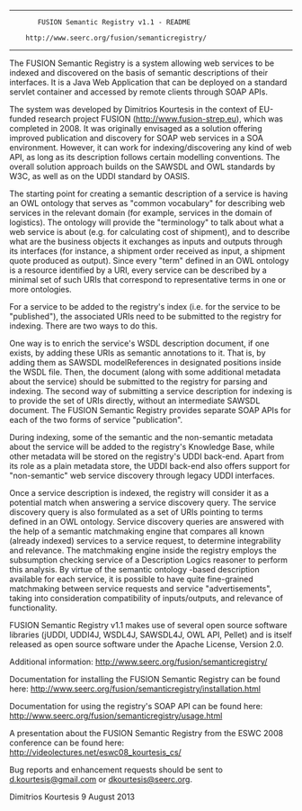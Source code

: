 *******************************************************************************

		   FUSION Semantic Registry v1.1 - README

		http://www.seerc.org/fusion/semanticregistry/

*******************************************************************************

The FUSION Semantic Registry is a system allowing web services to be indexed 
and discovered on the basis of semantic descriptions of their interfaces. It is 
a Java Web Application that can be deployed on a standard servlet container and 
accessed by remote clients through SOAP APIs. 

The system was developed by Dimitrios Kourtesis in the context of EU-funded
research project FUSION (http://www.fusion-strep.eu), which was completed in 
2008. It was originally envisaged as a solution offering improved publication 
and discovery for SOAP web services in a SOA environment. However, it can work 
for indexing/discovering any kind of web API, as long as its description follows 
certain modelling conventions. The overall solution approach builds on the 
SAWSDL and OWL standards by W3C, as well as on the UDDI standard by OASIS. 

The starting point for creating a semantic description of a service is having 
an OWL ontology that serves as "common vocabulary" for describing web services 
in the relevant domain (for example, services in the domain of logistics). The 
ontology will provide the "terminology" to talk about what a web service is 
about (e.g. for calculating cost of shipment), and to describe what are the 
business objects it exchanges as inputs and outputs through its interfaces (for 
instance, a shipment order received as input, a shipment quote produced as 
output). Since every "term" defined in an OWL ontology is a resource identified 
by a URI, every service can be described by a minimal set of such URIs that
correspond to representative terms in one or more ontologies. 

For a service to be added to the registry's index (i.e. for the service to be 
"published"), the associated URIs need to be submitted to the registry for 
indexing. There are two ways to do this. 

One way is to enrich the service's WSDL description document, if one exists, by 
adding these URIs as semantic annotations to it. That is, by adding them as 
SAWSDL modelReferences in designated positions inside the WSDL file. Then, the 
document (along with some additional metadata about the service) should be 
submitted to the registry for parsing and indexing. The second way of submitting 
a service description for indexing is to provide the set of URIs directly, 
without an intermediate SAWSDL document. The FUSION Semantic Registry provides 
separate SOAP APIs for each of the two forms of service "publication". 

During indexing, some of the semantic and the non-semantic metadata about the 
service will be added to the registry's Knowledge Base, while other metadata will 
be stored on the registry's UDDI back-end. Apart from its role as a plain 
metadata store, the UDDI back-end also offers support for "non-semantic" web 
service discovery through legacy UDDI interfaces. 

Once a service description is indexed, the registry will consider it as a 
potential match when answering a service discovery query. The service discovery 
query is also formulated as a set of URIs pointing to terms defined in an OWL 
ontology. Service discovery queries are answered with the help of a semantic 
matchmaking engine that compares all known (already indexed) services to a 
service request, to determine integrability and relevance. The matchmaking engine 
inside the registry employs the subsumption checking service of a Description 
Logics reasoner to perform this analysis. By virtue of the semantic ontology
-based description available for each service, it is possible to have quite 
fine-grained matchmaking between service requests and service "advertisements", 
taking into consideration compatibility of inputs/outputs, and relevance of 
functionality. 

FUSION Semantic Registry v1.1 makes use of several open source software 
libraries (jUDDI, UDDI4J, WSDL4J, SAWSDL4J, OWL API, Pellet) and is itself 
released as open source software under the Apache License, Version 2.0. 

Additional information: http://www.seerc.org/fusion/semanticregistry/

Documentation for installing the FUSION Semantic Registry can be found here:
http://www.seerc.org/fusion/semanticregistry/installation.html

Documentation for using the registry's SOAP API can be found here:
http://www.seerc.org/fusion/semanticregistry/usage.html

A presentation about the FUSION Semantic Registry from the ESWC 2008 conference 
can be found here: http://videolectures.net/eswc08_kourtesis_cs/

Bug reports and enhancement requests should be sent to d.kourtesis@gmail.com or 
dkourtesis@seerc.org.


Dimitrios Kourtesis
9 August 2013